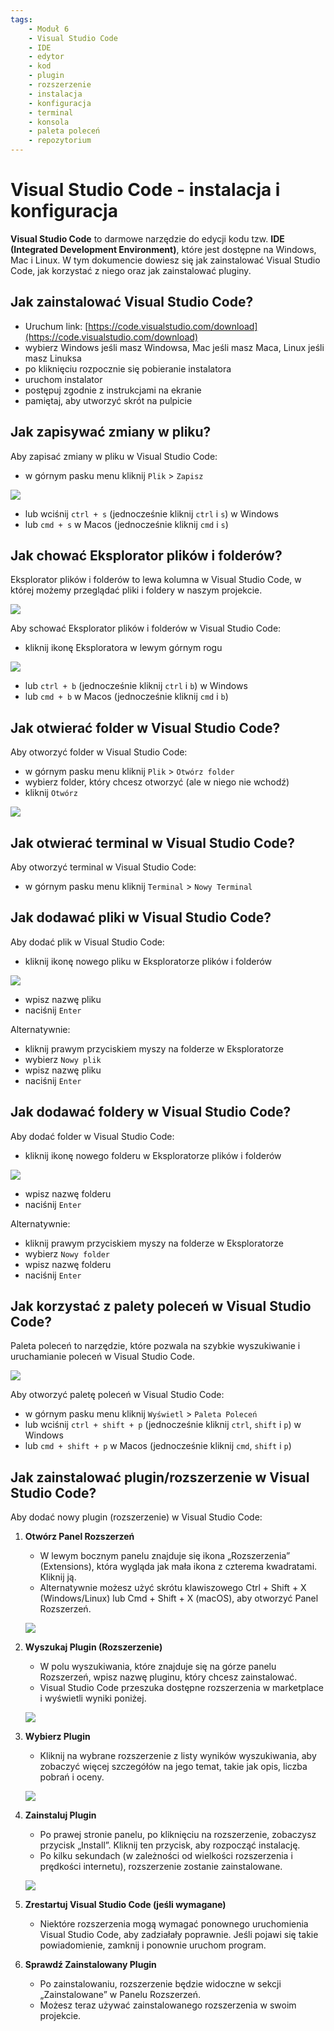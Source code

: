 ```yaml
---
tags: 
    - Moduł 6
    - Visual Studio Code
    - IDE
    - edytor
    - kod
    - plugin
    - rozszerzenie
    - instalacja
    - konfiguracja
    - terminal
    - konsola
    - paleta poleceń
    - repozytorium
---
```

# **Visual Studio Code - instalacja i konfiguracja**

**Visual Studio Code** to darmowe narzędzie do edycji kodu tzw. **IDE (Integrated Development Environment)**, które jest dostępne na Windows, Mac i Linux. W tym dokumencie dowiesz się jak zainstalować Visual Studio Code, jak korzystać z niego oraz jak zainstalować pluginy. 

## **Jak zainstalować Visual Studio Code?**

* Uruchum link: [https://code.visualstudio.com/download](https://code.visualstudio.com/download)
* wybierz Windows jeśli masz Windowsa, Mac jeśli masz Maca, Linux jeśli masz Linuksa
* po kliknięciu rozpocznie się pobieranie instalatora
* uruchom instalator
* postępuj zgodnie z instrukcjami na ekranie
* pamiętaj, aby utworzyć skrót na pulpicie


## **Jak zapisywać zmiany w pliku?**

Aby zapisać zmiany w pliku w Visual Studio Code:

* w górnym pasku menu kliknij `Plik` > `Zapisz`

![](./assets/vscode__save.png)

* lub wciśnij `ctrl + s` (jednocześnie kliknij `ctrl` i `s`) w Windows
* lub `cmd + s` w Macos (jednocześnie kliknij `cmd` i `s`)


## **Jak chować Eksplorator plików i folderów?**

Eksplorator plików i folderów to lewa kolumna w Visual Studio Code, w której możemy przeglądać pliki i foldery w naszym projekcie.

![](./assets/vscode__explorer.png)

Aby schować Eksplorator plików i folderów w Visual Studio Code:

* kliknij ikonę Eksploratora w lewym górnym rogu

![](./assets/vscode__hiding_explorer.png)

* lub `ctrl + b` (jednocześnie kliknij `ctrl` i `b`) w Windows
* lub `cmd + b` w Macos (jednocześnie kliknij `cmd` i `b`)

## **Jak otwierać folder w Visual Studio Code?**

Aby otworzyć folder w Visual Studio Code:

* w górnym pasku menu kliknij `Plik` > `Otwórz folder`
* wybierz folder, który chcesz otworzyć (ale w niego nie wchodź)
* kliknij `Otwórz`

![](./assets/vscode__open_folder.png)

## **Jak otwierać terminal w Visual Studio Code?**

Aby otworzyć terminal w Visual Studio Code:

* w górnym pasku menu kliknij `Terminal` > `Nowy Terminal`

## **Jak dodawać pliki w Visual Studio Code?**

Aby dodać plik w Visual Studio Code:

* kliknij ikonę nowego pliku w Eksploratorze plików i folderów

![](./assets/vscode__explorer_new_file.png)

* wpisz nazwę pliku
* naciśnij `Enter`

Alternatywnie:

* kliknij prawym przyciskiem myszy na folderze w Eksploratorze
* wybierz `Nowy plik`
* wpisz nazwę pliku
* naciśnij `Enter`

## **Jak dodawać foldery w Visual Studio Code?**

Aby dodać folder w Visual Studio Code:

* kliknij ikonę nowego folderu w Eksploratorze plików i folderów

![](./assets/vscode__explorer_new_folder.png)

* wpisz nazwę folderu
* naciśnij `Enter`

Alternatywnie:

* kliknij prawym przyciskiem myszy na folderze w Eksploratorze
* wybierz `Nowy folder`
* wpisz nazwę folderu
* naciśnij `Enter`

## **Jak korzystać z palety poleceń w Visual Studio Code?**

Paleta poleceń to narzędzie, które pozwala na szybkie wyszukiwanie i uruchamianie poleceń w Visual Studio Code.

![](./assets/vscode__command_palette.png)

Aby otworzyć paletę poleceń w Visual Studio Code:

* w górnym pasku menu kliknij `Wyświetl` > `Paleta Poleceń`
* lub wciśnij `ctrl + shift + p` (jednocześnie kliknij `ctrl`, `shift` i `p`) w Windows
* lub `cmd + shift + p` w Macos (jednocześnie kliknij `cmd`, `shift` i `p`)

## **Jak zainstalować plugin/rozszerzenie w Visual Studio Code?**

Aby dodać nowy plugin (rozszerzenie) w Visual Studio Code:

1. **Otwórz Panel Rozszerzeń**
    * W lewym bocznym panelu znajduje się ikona „Rozszerzenia” (Extensions), która wygląda jak mała ikona z czterema kwadratami. Kliknij ją.
    * Alternatywnie możesz użyć skrótu klawiszowego Ctrl + Shift + X (Windows/Linux) lub Cmd + Shift + X (macOS), aby otworzyć Panel Rozszerzeń.

    ![](./assets/vscode__plugin_installation__extensions_button.png)

1. **Wyszukaj Plugin (Rozszerzenie)**
    * W polu wyszukiwania, które znajduje się na górze panelu Rozszerzeń, wpisz nazwę pluginu, który chcesz zainstalować.
    * Visual Studio Code przeszuka dostępne rozszerzenia w marketplace i wyświetli wyniki poniżej.

    ![](./assets/vscode__plugin_installation__searching_window.png)

1. **Wybierz Plugin**
    * Kliknij na wybrane rozszerzenie z listy wyników wyszukiwania, aby zobaczyć więcej szczegółów na jego temat, takie jak opis, liczba pobrań i oceny.

    ![](./assets/vscode__plugin_installation__finding_plugin.png)

1. **Zainstaluj Plugin**
    * Po prawej stronie panelu, po kliknięciu na rozszerzenie, zobaczysz przycisk „Install”. Kliknij ten przycisk, aby rozpocząć instalację.
    * Po kilku sekundach (w zależności od wielkości rozszerzenia i prędkości internetu), rozszerzenie zostanie zainstalowane.

    ![](./assets/vscode__plugin_installation__install_button.png)

1. **Zrestartuj Visual Studio Code (jeśli wymagane)**
    * Niektóre rozszerzenia mogą wymagać ponownego uruchomienia Visual Studio Code, aby zadziałały poprawnie. Jeśli pojawi się takie powiadomienie, zamknij i ponownie uruchom program.

1. **Sprawdź Zainstalowany Plugin**
    * Po zainstalowaniu, rozszerzenie będzie widoczne w sekcji „Zainstalowane” w Panelu Rozszerzeń.
    * Możesz teraz używać zainstalowanego rozszerzenia w swoim projekcie.